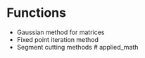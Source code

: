 ﻿# Functions
 - Gaussian method for matrices
 - Fixed point iteration method
 - Segment cutting methods
#   a p p l i e d _ m a t h  
 